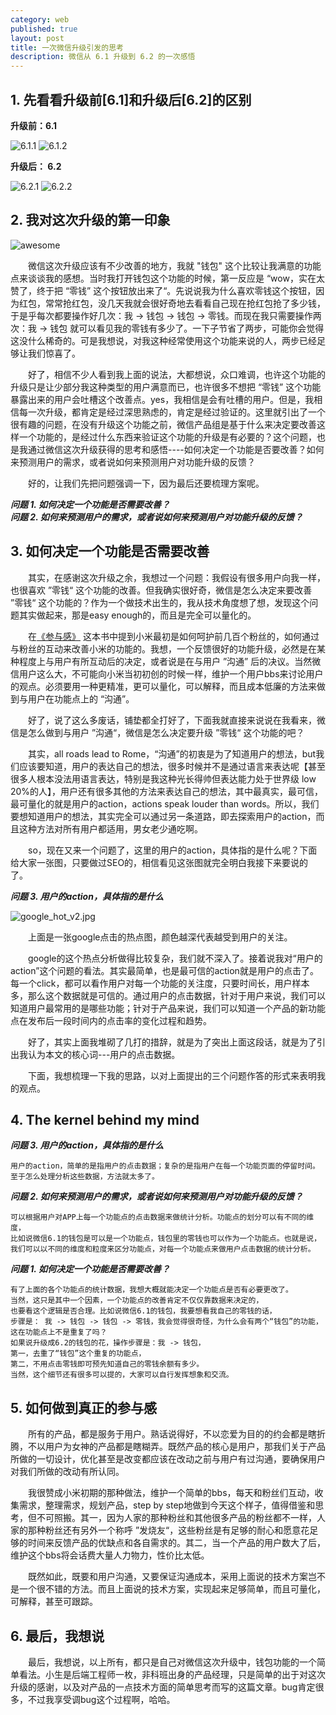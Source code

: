 ```yaml
---
category: web
published: true
layout: post
title: 一次微信升级引发的思考
description: 微信从 6.1 升级到 6.2 的一次感悟
---
```



##  
## 1. 先看看升级前[6.1]和升级后[6.2]的区别

**升级前：6.1** 

![6.1.1](../../images/wechat1.jpg)
![6.1.2](../../images/wechat2.jpg)


**升级后： 6.2** 

![6.2.1](../../images/wechat3.jpg)
![6.2.2](../../images/wechat4.jpg)


## 2. 我对这次升级的第一印象   

![awesome](../../images/awesome.jpg)

　　微信这次升级应该有不少改善的地方，我就 "钱包" 这个比较让我满意的功能点来谈谈我的感想。当时我打开钱包这个功能的时候，第一反应是 “wow，实在太赞了，终于把 “零钱” 这个按钮放出来了“。先说说我为什么喜欢零钱这个按钮，因为红包，常常抢红包，没几天我就会很好奇地去看看自己现在抢红包抢了多少钱，于是乎每次都要操作好几次：我 -> 钱包 -> 钱包 -> 零钱。而现在我只需要操作两次：我 -> 钱包 就可以看见我的零钱有多少了。一下子节省了两步，可能你会觉得这没什么稀奇的。可是我想说，对我这种经常使用这个功能来说的人，两步已经足够让我们惊喜了。   

　　好了，相信不少人看到我上面的说法，大都想说，众口难调，也许这个功能的升级只是让少部分我这种类型的用户满意而已，也许很多不想把 “零钱” 这个功能暴露出来的用户会吐槽这个改善点。yes，我相信是会有吐槽的用户。但是，我相信每一次升级，都肯定是经过深思熟虑的，肯定是经过验证的。这里就引出了一个很有趣的问题，在没有升级这个功能之前，微信产品组是基于什么来决定要改善这样一个功能的，是经过什么东西来验证这个功能的升级是有必要的？这个问题，也是我通过微信这次升级获得的思考和感悟----如何决定一个功能是否要改善？如何来预测用户的需求，或者说如何来预测用户对功能升级的反馈？   

　　好的，让我们先把问题强调一下，因为最后还要梳理方案呢。   

***问题 1. 如何决定一个功能是否需要改善？***  
***问题 2. 如何来预测用户的需求，或者说如何来预测用户对功能升级的反馈？***   

## 3. 如何决定一个功能是否需要改善   

　　其实，在感谢这次升级之余，我想过一个问题：我假设有很多用户向我一样，也很喜欢 ”零钱“ 这个功能的改善。但我确实很好奇，微信是怎么决定来要改善 ”零钱“ 这个功能的？作为一个做技术出生的，我从技术角度想了想，发现这个问题其实做起来，那是easy enough的，而且是完全可以量化的。

　　在[《参与感》](http://book.douban.com/subject/25942507/) 这本书中提到小米最初是如何呵护前几百个粉丝的，如何通过与粉丝的互动来改善小米的功能的。我想，一个反馈很好的功能升级，必然是在某种程度上与用户有所互动后的决定，或者说是在与用户 ”沟通” 后的决议。当然微信用户这么大，不可能向小米当初初创的时候一样，维护一个用户bbs来讨论用户的观点。必须要用一种更精准，更可以量化，可以解释，而且成本低廉的方法来做到与用户在功能点上的 “沟通”。   

　　好了，说了这么多废话，铺垫都全打好了，下面我就直接来说说在我看来，微信是怎么做到与用户 ”沟通“，微信是怎么决定要升级 ”零钱“ 这个功能的吧？  

　　其实，all roads lead to Rome，“沟通”的初衷是为了知道用户的想法，but我们应该要知道，用户的表达自己的想法，很多时候并不是通过语言来表达呢【甚至很多人根本没法用语言表达，特别是我这种光长得帅但表达能力处于世界级 low 20%的人】，用户还有很多其他的方法来表达自己的想法，其中最真实，最可信，最可量化的就是用户的action，actions speak louder than words。所以，我们要想知道用户的想法，其实完全可以通过另一条道路，即去探索用户的action，而且这种方法对所有用户都适用，男女老少通吃啊。    

　　so，现在又来一个问题了，这里的用户的action，具体指的是什么呢？下面给大家一张图，只要做过SEO的，相信看见这张图就完全明白我接下来要说的了。    

***问题 3. 用户的action，具体指的是什么***

![google_hot_v2.jpg](../../images/google_hot_2.jpg)    

　　上面是一张google点击的热点图，颜色越深代表越受到用户的关注。   

　　google的这个热点分析做得比较复杂，我们就不深入了。接着说我对“用户的action”这个问题的看法。其实最简单，也是最可信的action就是用户的点击了。每一个click，都可以看作用户对每一个功能的关注度，只要时间长，用户样本多，那么这个数据就是可信的。通过用户的点击数据，针对于用户来说，我们可以知道用户最常用的是哪些功能；针对于产品来说，我们可以知道一个产品的新功能点在发布后一段时间内的点击率的变化过程和趋势。

　　好了，其实上面我堆砌了几打的措辞，就是为了突出上面这段话，就是为了引出我认为本文的核心词---用户的点击数据。    

　　下面，我想梳理一下我的思路，以对上面提出的三个问题作答的形式来表明我的观点。   

## 4. The kernel behind my mind  

***问题 3. 用户的action，具体指的是什么***

```
用户的action，简单的是指用户的点击数据；复杂的是指用户在每一个功能页面的停留时间。
至于怎么处理分析这些数据，方法就太多了。   
```  

***问题 2. 如何来预测用户的需求，或者说如何来预测用户对功能升级的反馈？***  

```
可以根据用户对APP上每一个功能点的点击数据来做统计分析。功能点的划分可以有不同的维度，
比如说微信6.1的钱包是可以是一个功能点，钱包里的零钱也可以作为一个功能点。也就是说，
我们可以以不同的维度和粒度来区分功能点，对每一个功能点来做用户点击数据的统计分析。
```

***问题 1. 如何决定一个功能是否需要改善？***  

```
有了上面的各个功能点的统计数据，我想大概就能决定一个功能点是否有必要更改了。
当然，这只是其中一个因素，一个功能点的改善肯定不仅仅靠数据来决定的，
也要看这个逻辑是否合理。比如说微信6.1的钱包，我要想看我自己的零钱的话，
步骤是： 我 -> 钱包 -> 钱包 -> 零钱，我会觉得很奇怪，为什么会有两个“钱包”的功能，
这在功能点上不是重复了吗？
如果说升级成6.2的钱包的花，操作步骤是：我 -> 钱包，
第一，去重了“钱包”这个重复的功能点，
第二，不用点击零钱即可预先知道自己的零钱余额有多少。
当然，这个细节还有很多可以提的，大家可以自行发挥想象和交流。
```


## 5. 如何做到真正的参与感   

　　所有的产品，都是服务于用户。熟话说得好，不以恋爱为目的的约会都是瞎折腾，不以用户为女神的产品都是瞎糊弄。既然产品的核心是用户，那我们关于产品所做的一切设计，优化甚至是改变都应该在改动之前与用户有过沟通，要确保用户对我们所做的改动有所认同。   

　　我很赞成小米初期的那种做法，维护一个简单的bbs，每天和粉丝们互动，收集需求，整理需求，规划产品，step by step地做到今天这个样子，值得借鉴和思考，但不可照搬。其一，因为人家的那种粉丝和其他很多产品的粉丝都不一样，人家的那种粉丝还有另外一个称呼 ”发烧友“，这些粉丝是有足够的耐心和愿意花足够的时间来反馈产品的优缺点和各自需求的。其二，当一个产品的用户数大了后，维护这个bbs将会话费大量人力物力，性价比太低。   

　　既然如此，既要和用户沟通，又要保证沟通成本，采用上面说的技术方案岂不是一个很不错的方法。而且上面说的技术方案，实现起来足够简单，而且可量化，可解释，甚至可跟踪。   

## 6. 最后，我想说

　　最后，我想说，以上所有，都只是自己对微信这次升级中，钱包功能的一个简单看法。小生是后端工程师一枚，非科班出身的产品经理，只是简单的出于对这次升级的感谢，以及对产品的一点技术方面的简单思考而写的这篇文章。bug肯定很多，不过我享受调bug这个过程啊，哈哈。



















